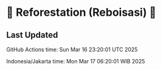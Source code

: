 
# 🌳 Reforestation (Reboisasi) 🌲

## Last Updated

GitHub Actions time: Sun Mar 16 23:20:01 UTC 2025

Indonesia/Jakarta time: Mon Mar 17 06:20:01 WIB 2025
